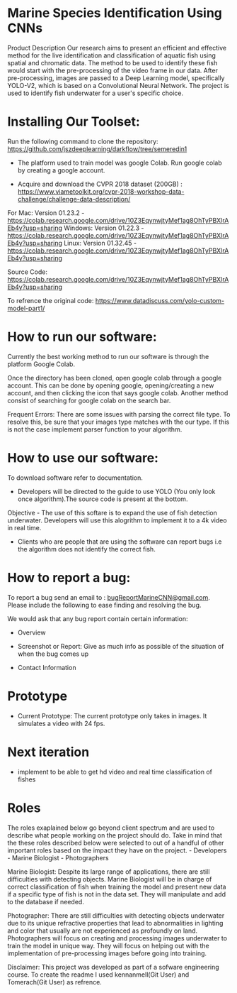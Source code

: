 # Marine Species Identification Using CNNs
Product Description
Our research aims to present an efficient and effective method for the live identification and classification of aquatic fish using spatial and chromatic data.
The method to be used to identify these fish would start with the pre-processing of the video frame in our data. 
After pre-processing, images are passed to a Deep Learning model, specifically YOLO-V2, which is based on a Convolutional Neural Network. The project is used to identify fish underwater for a user's specific choice. 

# Installing Our Toolset:

Run the following command to clone the repository: https://github.com/jszdeeplearning/darkflow/tree/semeredin1

- The platform used to train model was google Colab. Run google colab by creating a google account.

- Acquire and download the CVPR 2018 dataset (200GB) : https://www.viametoolkit.org/cvpr-2018-workshop-data-challenge/challenge-data-description/

For Mac: Version 01.23.2 - https://colab.research.google.com/drive/10Z3EqynwjtyMef1ag8OhTyPBXlrAEb4y?usp=sharing
Windows: Version 01.22.3 - https://colab.research.google.com/drive/10Z3EqynwjtyMef1ag8OhTyPBXlrAEb4y?usp=sharing
Linux: Version 01.32.45 - https://colab.research.google.com/drive/10Z3EqynwjtyMef1ag8OhTyPBXlrAEb4y?usp=sharing

Source Code: https://colab.research.google.com/drive/10Z3EqynwjtyMef1ag8OhTyPBXlrAEb4y?usp=sharing

To refrence the original code: https://www.datadiscuss.com/yolo-custom-model-part1/


# How to run our software:
Currently the best working method to run our software is through the platform Google Colab.

Once the directory has been cloned,  open google colab through a google account. This can be done by opening google, opening/creating a new account, and then clicking the icon that says google colab. Another method consist of searching for google colab on the search bar. 

Frequent Errors: There are some issues with parsing the correct file type. To resolve this, be sure that your images type matches with the our type. If this is not the case implement parser function to your algorithm. 


# How to use our software:

To download software refer to documentation.
- Developers will be directed to the guide to use YOLO (You only look once algorithm).The source code is present at the bottom. 

Objective - The use of this softare is to expand the use of fish detection underwater. Developers will use this alogrithm to implement it to a 4k video in real time.

 - Clients who are people that are using the software can report bugs i.e the algorithm does not identify the correct fish. 


# How to report a bug:

To report a bug send an email to : bugReportMarineCNN@gmail.com. Please include the following to ease finding and resolving the bug. 

We would ask that any bug report contain certain information:

- Overview

- Screenshot or Report: Give as much info as possible of the situation of when the bug comes up

- Contact Information


# Prototype

- Current Prototype: The current prototype only takes in images. It simulates a video with 24 fps. 

# Next iteration
- implement to be able to get hd video and real time classification of fishes

 # Roles 

The roles exaplained below go beyond client spectrum and are used to describe what people working on the project should do. Take in mind that the these roles described below were selected to out of a handful of other important roles based on the impact they have on the project.
       - Developers 
       - Marine Biologist 
       - Photographers
       
Marine Biologist: Despite its large range of applications, there are still difficulties with detecting objects. Marine Biologist will be in charge of correct classification of fish when training the model and present new data if a specific type of fish is not in the data set. They will manipulate and add to the database if needed.
       
Photographer: There are still difficulties with detecting objects underwater due to its unique refractive properties that lead to abnormalities in lighting and color that usually are not experienced as profoundly on land. Photographers will focus on creating and processing images underwater to train the model in unique way. They will focus on helping out with  the implementation of pre-processing images before going into training.
       
       
 Disclaimer: 
 This project was developed as part of a sofware engineering course. To create the readme I used kennanmell(Git User) and Tomerach(Git User) as refrence. 
